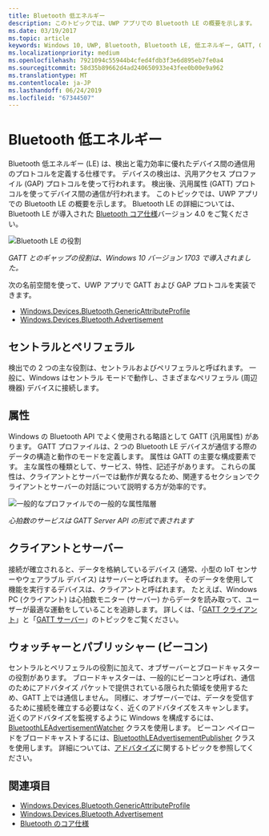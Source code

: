 ```yaml
---
title: Bluetooth 低エネルギー
description: このトピックでは、UWP アプリでの Bluetooth LE の概要を示します。
ms.date: 03/19/2017
ms.topic: article
keywords: Windows 10, UWP, Bluetooth, Bluetooth LE, 低エネルギー, GATT, GAP, セントラル, ペリフェラル, クライアント, サーバー, ウォッチャー, パブリッシャー
ms.localizationpriority: medium
ms.openlocfilehash: 7921094c55944b4cfed4fdb3f3e6d895eb7fe0a4
ms.sourcegitcommit: 58d35b89662d4ad240650933e43fee0b00e9a962
ms.translationtype: MT
ms.contentlocale: ja-JP
ms.lasthandoff: 06/24/2019
ms.locfileid: "67344507"
---
```

# <a name="bluetooth-low-energy"></a>Bluetooth 低エネルギー
Bluetooth 低エネルギー (LE) は、検出と電力効率に優れたデバイス間の通信用のプロトコルを定義する仕様です。 デバイスの検出は、汎用アクセス プロファイル (GAP) プロトコルを使って行われます。 検出後、汎用属性 (GATT) プロトコルを使ってデバイス間の通信が行われます。 このトピックでは、UWP アプリでの Bluetooth LE の概要を示します。 Bluetooth LE の詳細については、Bluetooth LE が導入された [Bluetooth コア仕様](https://www.bluetooth.com/specifications/bluetooth-core-specification/)バージョン 4.0 をご覧ください。 

![Bluetooth LE の役割](images/gatt-roles.png)

*GATT とのギャップの役割は、Windows 10 バージョン 1703 で導入されました。*

次の名前空間を使って、UWP アプリで GATT および GAP プロトコルを実装できます。
- [Windows.Devices.Bluetooth.GenericAttributeProfile](https://docs.microsoft.com/en-us/uwp/api/windows.devices.bluetooth.genericattributeprofile)
- [Windows.Devices.Bluetooth.Advertisement](https://docs.microsoft.com/en-us/uwp/api/windows.devices.bluetooth.advertisement)

## <a name="central-and-peripheral"></a>セントラルとペリフェラル
検出での 2 つの主な役割は、セントラルおよびペリフェラルと呼ばれます。 一般に、Windows はセントラル モードで動作し、さまざまなペリフェラル (周辺機器) デバイスに接続します。 

## <a name="attributes"></a>属性
Windows の Bluetooth API でよく使用される略語として GATT (汎用属性) があります。 GATT プロファイルは、2 つの Bluetooth LE デバイスが通信する際のデータの構造と動作のモードを定義します。 属性は GATT の主要な構成要素です。 主な属性の種類として、サービス、特性、記述子があります。 これらの属性は、クライアントとサーバーでは動作が異なるため、関連するセクションでクライアントとサーバーの対話について説明する方が効率的です。 

![一般的なプロファイルでの一般的な属性階層](images/gatt-service.png)

*心拍数のサービスは GATT Server API の形式で表されます*

## <a name="client-and-server"></a>クライアントとサーバー
接続が確立されると、データを格納しているデバイス (通常、小型の IoT センサーやウェアラブル デバイス) はサーバーと呼ばれます。 そのデータを使用して機能を実行するデバイスは、クライアントと呼ばれます。 たとえば、Windows PC (クライアント) は心拍数モニター (サーバー) からデータを読み取って、ユーザーが最適な運動をしていることを追跡します。 詳しくは、「[GATT クライアント](gatt-client.md)」と「[GATT サーバー](gatt-server.md)」のトピックをご覧ください。

## <a name="watchers-and-publishers-beacons"></a>ウォッチャーとパブリッシャー (ビーコン)
セントラルとペリフェラルの役割に加えて、オブザーバーとブロードキャスターの役割があります。 ブロードキャスターは、一般的にビーコンと呼ばれ、通信のためにアドバタイズ パケットで提供されている限られた領域を使用するため、GATT 上では通信しません。 同様に、オブザーバーでは、データを受信するために接続を確立する必要はなく、近くのアドバタイズをスキャンします。 近くのアドバタイズを監視するように Windows を構成するには、[BluetoothLEAdvertisementWatcher](https://docs.microsoft.com/en-us/uwp/api/windows.devices.bluetooth.advertisement.bluetoothleadvertisementwatcher) クラスを使用します。 ビーコン ペイロードをブロードキャストするには、[BluetoothLEAdvertisementPublisher](https://docs.microsoft.com/en-us/uwp/api/windows.devices.bluetooth.advertisement.bluetoothleadvertisementpublisher) クラスを使用します。 詳細については、[アドバタイズ](ble-beacon.md)に関するトピックを参照してください。

## <a name="see-also"></a>関連項目
- [Windows.Devices.Bluetooth.GenericAttributeProfile](https://docs.microsoft.com/en-us/uwp/api/windows.devices.bluetooth.genericattributeprofile)
- [Windows.Devices.Bluetooth.Advertisement](https://docs.microsoft.com/en-us/uwp/api/windows.devices.bluetooth.advertisement)
- [Bluetooth のコア仕様](https://www.bluetooth.com/specifications/bluetooth-core-specification)

